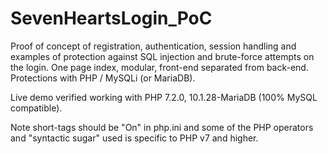 # SevenHeartsLogin_PoC
Proof of concept of registration, authentication, session handling and examples of protection against SQL injection and brute-force attempts on the login. One page index, modular, front-end separated from back-end. Protections with PHP / MySQLi (or MariaDB).


Live demo verified working with PHP 7.2.0, 10.1.28-MariaDB (100% MySQL compatible).

Note short-tags should be "On" in php.ini and some of the PHP operators and "syntactic sugar" used is specific to PHP v7 and higher.
